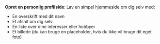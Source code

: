 **Opret en personlig profilside**: Lav en simpel hjemmeside om dig selv med:
   - En overskrift med dit navn
   - Et afsnit om dig selv
   - En liste over dine interesser eller hobbyer
   - Et billede (du kan bruge en placeholder, hvis du ikke vil bruge dit eget foto)